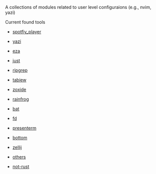 A collections of modules related to user level configuraions (e.g., nvim, yazi)

Current found tools

- [spotfiy_player](https://github.com/aome510/spotify-player)
- [yazi](https://github.com/sxyazi/yazi)
- [eza](https://github.com/eza-community/eza)
- [just](https://github.com/casey/just)
- [ripgrep](https://github.com/BurntSushi/ripgrep)
- [tabiew](https://github.com/shshemi/tabiew)
- [zoxide](https://github.com/ajeetdsouza/zoxide)
- [rainfrog](https://github.com/achristmascarl/rainfrog)
- [bat](https://github.com/sharkdp/bat)
- [fd](https://github.com/sharkdp/fd)
- [presenterm](https://github.com/mfontanini/presenterm)
- [bottom](https://github.com/ClementTsang/bottom)
- [zellij](https://github.com/zellij-org/zellij)
- [others](https://github.com/stars/tlmp59/lists/rust-utils)

- [not-rust](https://github.com/stars/tlmp59/lists/other-utils)

